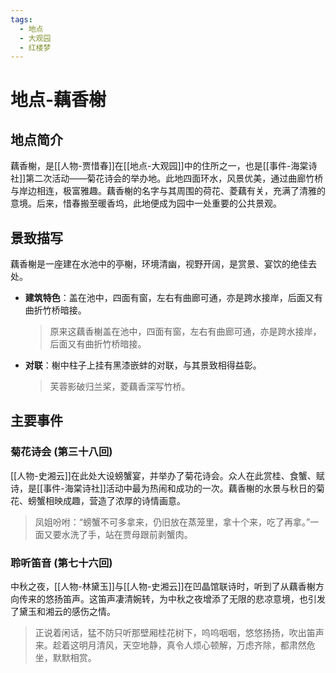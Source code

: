 ```yaml
---
tags:
  - 地点
  - 大观园
  - 红楼梦
---
```


# 地点-藕香榭

## 地点简介

藕香榭，是[[人物-贾惜春]]在[[地点-大观园]]中的住所之一，也是[[事件-海棠诗社]]第二次活动——菊花诗会的举办地。此地四面环水，风景优美，通过曲廊竹桥与岸边相连，极富雅趣。藕香榭的名字与其周围的荷花、菱藕有关，充满了清雅的意境。后来，惜春搬至暖香坞，此地便成为园中一处重要的公共景观。

## 景致描写

藕香榭是一座建在水池中的亭榭，环境清幽，视野开阔，是赏景、宴饮的绝佳去处。

*   **建筑特色**：盖在池中，四面有窗，左右有曲廊可通，亦是跨水接岸，后面又有曲折竹桥暗接。
    > 原来这藕香榭盖在池中，四面有窗，左右有曲廊可通，亦是跨水接岸，后面又有曲折竹桥暗接。

*   **对联**：榭中柱子上挂有黑漆嵌蚌的对联，与其景致相得益彰。
    > 芙蓉影破归兰桨，菱藕香深写竹桥。

## 主要事件

### 菊花诗会 (第三十八回)
[[人物-史湘云]]在此处大设螃蟹宴，并举办了菊花诗会。众人在此赏桂、食蟹、赋诗，是[[事件-海棠诗社]]活动中最为热闹和成功的一次。藕香榭的水景与秋日的菊花、螃蟹相映成趣，营造了浓厚的诗情画意。
> 凤姐吩咐：“螃蟹不可多拿来，仍旧放在蒸笼里，拿十个来，吃了再拿。”一面又要水洗了手，站在贾母跟前剥蟹肉。

### 聆听笛音 (第七十六回)
中秋之夜，[[人物-林黛玉]]与[[人物-史湘云]]在凹晶馆联诗时，听到了从藕香榭方向传来的悠扬笛声。这笛声凄清婉转，为中秋之夜增添了无限的悲凉意境，也引发了黛玉和湘云的感伤之情。
> 正说着闲话，猛不防只听那壁厢桂花树下，呜呜咽咽，悠悠扬扬，吹出笛声来。趁着这明月清风，天空地静，真令人烦心顿解，万虑齐除，都肃然危坐，默默相赏。
